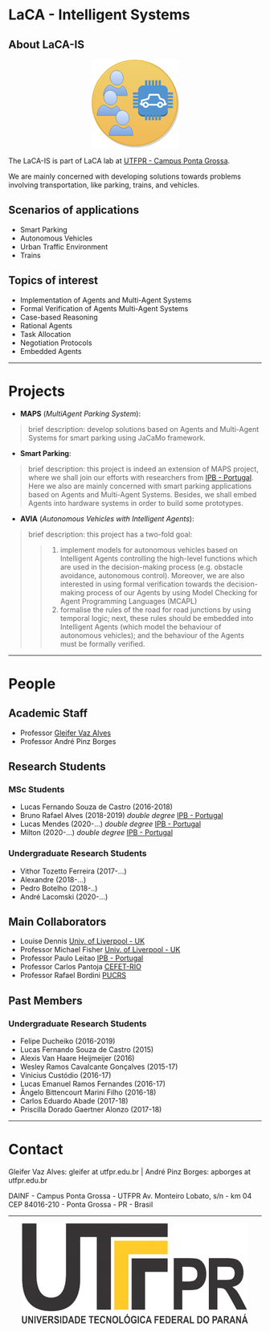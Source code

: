 # LaCA - Intelligent Systems 

## About LaCA-IS 

<p align="center"> 
<img src="/logos/logo-LaCA-IS.png">
</p>

The LaCA-IS is part of LaCA lab at [UTFPR - Campus Ponta Grossa](http://portal.utfpr.edu.br/campus/pontagrossa). 

We are mainly concerned with developing solutions towards problems involving transportation, like parking, trains, and vehicles.
 

## Scenarios of applications

* Smart Parking
* Autonomous Vehicles
* Urban Traffic Environment
* Trains


## Topics of interest

* Implementation of Agents and Multi-Agent Systems
* Formal Verification of Agents Multi-Agent Systems
* Case-based Reasoning
* Rational Agents
* Task Allocation
* Negotiation Protocols
* Embedded Agents

---------------------------------------------------------

# Projects

* **MAPS** (_MultiAgent Parking System_):
> brief description: develop solutions based on Agents and Multi-Agent Systems for smart parking using JaCaMo framework.


* **Smart Parking**:
> brief description: this project is indeed an extension of MAPS project, where we shall join our efforts with researchers from [IPB - Portugal](http://ipb.pt). Here we also are mainly concerned with smart parking applications based on Agents and Multi-Agent Systems. Besides, we shall embed Agents into hardware systems in order to build some prototypes.

* **AVIA** (_Autonomous Vehicles with Intelligent Agents_):
> brief description: this project has a two-fold goal: 
>> 1. implement models for autonomous vehicles based on Intelligent Agents controlling the high-level functions which are used in the decision-making process (e.g. obstacle avoidance, autonomous control). Moreover, we are also interested in using formal verification towards the decision-making process of our Agents by using Model Checking for Agent Programming Languages (MCAPL)
>> 1. formalise the rules of the road for road junctions by using temporal logic; next, these rules should be embedded into Intelligent Agents (which model the behaviour of autonomous vehicles); and the behaviour of the Agents must be formally verified.

---------------------------------------------------------

# People

## Academic Staff

* Professor [Gleifer Vaz Alves](https://sites.google.com/view/gleifer)
* Professor André Pinz Borges

## Research Students

### MSc Students

* Lucas Fernando Souza de Castro (2016-2018)
* Bruno Rafael Alves (2018-2019) _double degree_ [IPB - Portugal](http://ipb.pt)
* Lucas Mendes (2020-...)  _double degree_ [IPB - Portugal](http://ipb.pt)
* Milton (2020-...)  _double degree_ [IPB - Portugal](http://ipb.pt)

### Undergraduate Research Students

* Vithor Tozetto Ferreira (2017-...) 
* Alexandre (2018-...)
* Pedro Botelho (2018-..)
* André Lacomski (2020-...)

## Main Collaborators

* Louise Dennis [Univ. of Liverpool - UK](https://cgi.csc.liv.ac.uk/~lad)
* Professor Michael Fisher [Univ. of Liverpool - UK](http://cgi.csc.liv.ac.uk/~michael/)
* Professor Paulo Leitao [IPB - Portugal](http://www.ipb.pt/~pleitao/)
* Professor Carlos Pantoja [CEFET-RIO](https://turing.pro.br/kadupantoja/)
* Professor Rafael Bordini [PUCRS](http://www.inf.pucrs.br/r.bordini/Rafael_Bordini)


## Past Members

### Undergraduate Research Students

* Felipe Ducheiko (2016-2019)
* Lucas Fernando Souza de Castro (2015)
* Alexis Van Haare Heijmeijer (2016)
* Wesley Ramos Cavalcante Gonçalves (2015-17)
* Vinicius Custódio (2016-17)
* Lucas Emanuel Ramos Fernandes (2016-17)
* Ângelo Bittencourt Marini Filho (2016-18)
* Carlos Eduardo Abade (2017-18)
* Priscilla Dorado Gaertner Alonzo (2017-18)


---------------------------------------------------------

# Contact

Gleifer Vaz Alves: gleifer at utfpr.edu.br |
André Pinz Borges: apborges at utfpr.edu.br

DAINF - Campus Ponta Grossa - UTFPR
Av. Monteiro Lobato, s/n - km 04 
CEP 84016-210 - Ponta Grossa - PR - Brasil

----------------------------------------------------------

<p align="center"> 
<img src="/logos/logo_utfpr.png" width="450px" height="200px"/>
</p>

